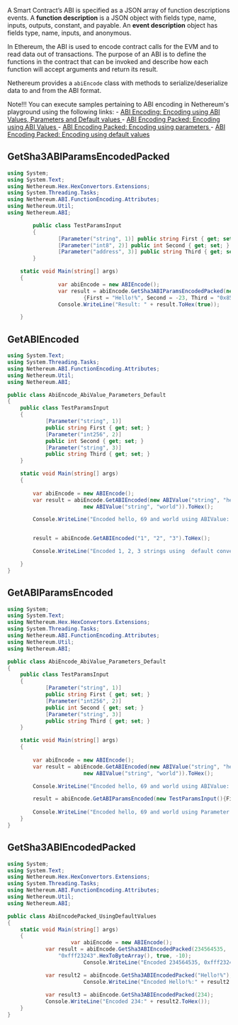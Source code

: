
A Smart Contract’s ABI is specified as a JSON array of function descriptions events. A **function description** is a JSON object with fields type, name, inputs, outputs, constant, and payable. An **event description** object has fields type, name, inputs, and anonymous.

In Ethereum, the ABI is used to encode contract calls for the EVM and to read data out of transactions. The purpose of an ABI is to define the functions in the contract that can be invoked and describe how each function will accept arguments and return its result.

Nethereum provides a `abiEncode` class with methods to serialize/deserialize data to and from the ABI format.

Note!!!
    You can execute samples pertaining to ABI encoding in Nethereum's playground
    using the following links: 
    - [ABI Encoding: Encoding using ABI Values, Parameters and Default values ](http://playground.nethereum.com/csharp/id/1015)
    - [ABI Encoding Packed: Encoding using ABI Values ](http://playground.nethereum.com/csharp/id/1016)
    - [ABI Encoding Packed: Encoding using parameters ](http://playground.nethereum.com/csharp/id/1017)
    - [ABI Encoding Packed: Encoding using default values](http://playground.nethereum.com/csharp/id/1018) 

## GetSha3ABIParamsEncodedPacked

```csharp
using System;
using System.Text;
using Nethereum.Hex.HexConvertors.Extensions;
using System.Threading.Tasks;
using Nethereum.ABI.FunctionEncoding.Attributes;
using Nethereum.Util;
using Nethereum.ABI;

		public class TestParamsInput
		{
				[Parameter("string", 1)] public string First { get; set; }
				[Parameter("int8", 2)] public int Second { get; set; }
				[Parameter("address", 3)] public string Third { get; set; }
		}

    static void Main(string[] args)
    {
				var abiEncode = new ABIEncode();
				var result = abiEncode.GetSha3ABIParamsEncodedPacked(new TestParamsInput()
						{First = "Hello!%", Second = -23, Third = "0x85F43D8a49eeB85d32Cf465507DD71d507100C1d"});
				Console.WriteLine("Result: " + result.ToHex(true));

    }
```

## GetABIEncoded

```csharp
using System.Text;
using System.Threading.Tasks;
using Nethereum.ABI.FunctionEncoding.Attributes;
using Nethereum.Util;
using Nethereum.ABI;

public class AbiEncode_AbiValue_Parameters_Default
{
	public class TestParamsInput
	{
			[Parameter("string", 1)]
			public string First { get; set; }
			[Parameter("int256", 2)]
			public int Second { get; set; }
			[Parameter("string", 3)]
			public string Third { get; set; }
	}

    static void Main(string[] args)
    {
            
		var abiEncode = new ABIEncode();
		var result = abiEncode.GetABIEncoded(new ABIValue("string", "hello"), new ABIValue("int", 69),
						new ABIValue("string", "world")).ToHex();

		Console.WriteLine("Encoded hello, 69 and world using ABIValue: " + result);


		result = abiEncode.GetABIEncoded("1", "2", "3").ToHex();

		Console.WriteLine("Encoded 1, 2, 3 strings using  default convertor: " + result);

    }
}
```

## GetABIParamsEncoded

```csharp
using System;
using System.Text;
using Nethereum.Hex.HexConvertors.Extensions;
using System.Threading.Tasks;
using Nethereum.ABI.FunctionEncoding.Attributes;
using Nethereum.Util;
using Nethereum.ABI;

public class AbiEncode_AbiValue_Parameters_Default
{
	public class TestParamsInput
	{
			[Parameter("string", 1)]
			public string First { get; set; }
			[Parameter("int256", 2)]
			public int Second { get; set; }
			[Parameter("string", 3)]
			public string Third { get; set; }
	}

    static void Main(string[] args)
    {
            
		var abiEncode = new ABIEncode();
		var result = abiEncode.GetABIEncoded(new ABIValue("string", "hello"), new ABIValue("int", 69),
						new ABIValue("string", "world")).ToHex();

		Console.WriteLine("Encoded hello, 69 and world using ABIValue: " + result);

		result = abiEncode.GetABIParamsEncoded(new TestParamsInput(){First = "hello", Second = 69, Third = "world"}).ToHex();
		
		Console.WriteLine("Encoded hello, 69 and world using Parameter attributes: " + result);
    }
}
```

## GetSha3ABIEncodedPacked

```csharp
using System;
using System.Text;
using Nethereum.Hex.HexConvertors.Extensions;
using System.Threading.Tasks;
using Nethereum.ABI.FunctionEncoding.Attributes;
using Nethereum.Util;
using Nethereum.ABI;

public class AbiEncodePacked_UsingDefaultValues
{
    static void Main(string[] args)
    {
					var abiEncode = new ABIEncode();
            var result = abiEncode.GetSha3ABIEncodedPacked(234564535,
                "0xfff23243".HexToByteArray(), true, -10);
						Console.WriteLine("Encoded 234564535, 0xfff23243, true and -10:" + result.ToHex());

            var result2 = abiEncode.GetSha3ABIEncodedPacked("Hello!%");
						Console.WriteLine("Encoded Hello!%:" + result2.ToHex());
          
            var result3 = abiEncode.GetSha3ABIEncodedPacked(234);
            Console.WriteLine("Encoded 234:" + result2.ToHex());
    }
}
```
